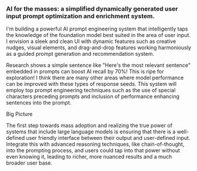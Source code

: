 ### AI for the masses: a simplified dynamically generated user input prompt optimization and enrichment system.

I'm building a powerful AI prompt engineering system that intelligently taps the knowledge of the foundation model best suited in the area of user input. I envision a sleek and clean UI with dynamic features such as creative nudges, visual elements, and drag-and-drop features working harmoniously as a guided prompt generation and recommendation system. 

Research shows a simple sentence like "Here's the most relevant sentence" embedded in prompts can boost AI recall by 70%! This is ripe for exploration! I think there are many other areas where model performance can be improved with these types of response seeds. This system will employ top prompt engineering techniques such as the use of special characters preceding prompts and inclusion of performance enhancing sentences into the prompt. 

Big Picture

The first step towards mass adoption and realizing the true power of systems that include large language models is ensuring that there is a well-defined user friendly interface between their output and user-defined input. Integrate this with advanced reasoning techniques, like chain-of-thought, into the prompting process, and users could tap into that power without even knowing it, leading to richer, more nuanced results and a much broader user base. 


<!--
**Xtact/xtact** is a ✨ _special_ ✨ repository because its `README.md` (this file) appears on your GitHub profile.

Here are some ideas to get you started:

- 🔭 I’m currently working on ...
- 🌱 I’m currently learning ...
- 👯 I’m looking to collaborate on ...
- 🤔 I’m looking for help with ...
- 💬 Ask me about ...
- 📫 How to reach me: ...
- 😄 Pronouns: ...
- ⚡ Fun fact: ...
-->

